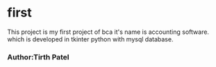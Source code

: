 # first
This project is my first project of bca it's name is accounting software.
which is developed in tkinter python with mysql database.
<br>
<h3>Author:Tirth Patel</h3>
